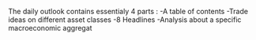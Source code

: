 The daily outlook contains essentialy 4 parts :
-A table of contents
-Trade ideas on different asset classes 
-8 Headlines 
-Analysis about a specific macroeconomic aggregat 
